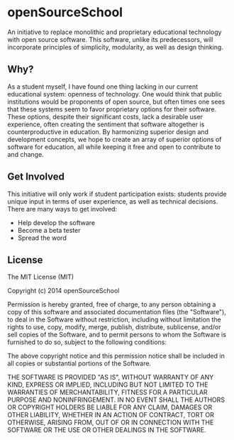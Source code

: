 # openSourceSchool

An initiative to replace monolithic and proprietary educational technology with open source software. This software, unlike its predecessors, will incorporate principles of simplicity, modularity, as well as design thinking.

## Why?

As a student myself, I have found one thing lacking in our current educational system: openness of technology. One would think that public institutions would be proponents of open source, but often times one sees that these systems seem to favor proprietary options for their software. These options, despite their significant costs, lack a desirable user experience, often creating the sentiment that software altogether is counterproductive in education. By harmonizing superior design and development concepts, we hope to create an array of superior options of software for education, all while keeping it free and open to contribute to and change.

## Get Involved

This initiative will only work if student participation exists: students provide unique input in terms of user experience, as well as technical decisions. There are many ways to get involved:

* Help develop the software
* Become a beta tester
* Spread the word

## License

The MIT License (MIT)

Copyright (c) 2014 openSourceSchool

Permission is hereby granted, free of charge, to any person obtaining a copy
of this software and associated documentation files (the "Software"), to deal
in the Software without restriction, including without limitation the rights
to use, copy, modify, merge, publish, distribute, sublicense, and/or sell
copies of the Software, and to permit persons to whom the Software is
furnished to do so, subject to the following conditions:

The above copyright notice and this permission notice shall be included in
all copies or substantial portions of the Software.

THE SOFTWARE IS PROVIDED "AS IS", WITHOUT WARRANTY OF ANY KIND, EXPRESS OR
IMPLIED, INCLUDING BUT NOT LIMITED TO THE WARRANTIES OF MERCHANTABILITY,
FITNESS FOR A PARTICULAR PURPOSE AND NONINFRINGEMENT. IN NO EVENT SHALL THE
AUTHORS OR COPYRIGHT HOLDERS BE LIABLE FOR ANY CLAIM, DAMAGES OR OTHER
LIABILITY, WHETHER IN AN ACTION OF CONTRACT, TORT OR OTHERWISE, ARISING FROM,
OUT OF OR IN CONNECTION WITH THE SOFTWARE OR THE USE OR OTHER DEALINGS IN
THE SOFTWARE.

